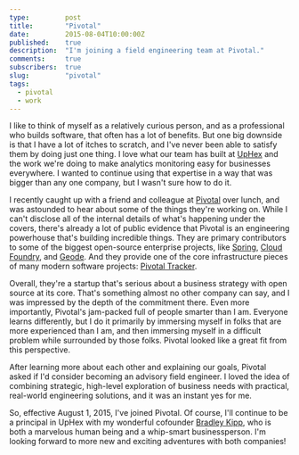 ```yaml
---
type:         post
title:        "Pivotal"
date:         2015-08-04T10:00:00Z
published:    true
description:  "I'm joining a field engineering team at Pivotal."
comments:     true
subscribers:  true
slug:         "pivotal"
tags:
  - pivotal
  - work
---
```


I like to think of myself as a relatively curious person, and as a professional who builds software, that often has a lot of benefits. But one big downside is that I have a lot of itches to scratch, and I've never been able to satisfy them by doing just one thing. I love what our team has built at [UpHex](http://uphex.com) and the work we're doing to make analytics monitoring easy for businesses everywhere. I wanted to continue using that expertise in a way that was bigger than any one company, but I wasn't sure how to do it.

I recently caught up with a friend and colleague at [Pivotal](https://pivotal.io) over lunch, and was astounded to hear about some of the things they're working on. While I can't disclose all of the internal details of what's happening under the covers, there's already a lot of public evidence that Pivotal is an engineering powerhouse that's building incredible things. They are primary contributors to some of the biggest open-source enterprise projects, like [Spring](https://spring.io), [Cloud Foundry](https://www.cloudfoundry.org/), and [Geode](http://geode.incubator.apache.org/). And they provide one of the core infrastructure pieces of many modern software projects: [Pivotal Tracker](https://www.pivotaltracker.com).

Overall, they're a startup that's serious about a business strategy with open source at its core. That's something almost no other company can say, and I was impressed by the depth of the commitment there. Even more importantly, Pivotal's jam-packed full of people smarter than I am. Everyone learns differently, but I do it primarily by immersing myself in folks that are more experienced than I am, and then immersing myself in a difficult problem while surrounded by those folks. Pivotal looked like a great fit from this perspective.

After learning more about each other and explaining our goals, Pivotal asked if I'd consider becoming an advisory field engineer. I loved the idea of combining strategic, high-level exploration of business needs with practical, real-world engineering solutions, and it was an instant yes for me.

So, effective August 1, 2015, I've joined Pivotal. Of course, I'll continue to be a principal in UpHex with my wonderful cofounder [Bradley Kipp](https://twitter.com/justthekipp), who is both a marvelous human being and a whip-smart businessperson. I'm looking forward to more new and exciting adventures with both companies!
